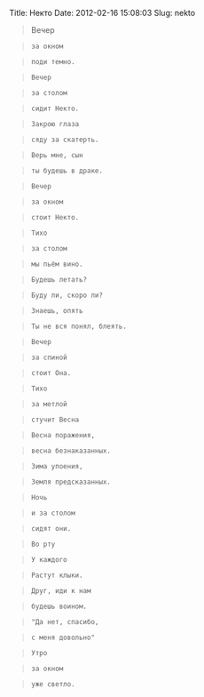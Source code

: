 Title: Некто
Date: 2012-02-16 15:08:03
Slug: nekto


> Вечер

>     за окном

>     поди темно.

>

>     Вечер

>     за столом

>     сидит Некто.

>

>     Закрою глаза

>     сяду за скатерть.

>     Верь мне, сын

>     ты будешь в драке.

>

>     Вечер

>     за окном

>     стоит Некто.

>

>     Тихо

>     за столом

>     мы пьём вино.

>

>     Будешь летать?

>     Буду ли, скоро ли?

>     Знаешь, опять

>     Ты не вся понял, блеять.

>

>     Вечер

>     за спиной

>     стоит Она.

>

>     Тихо

>     за метлой

>     стучит Весна

>

>     Весна поражения,

>     весна безнаказанных.

>     Зима упоения,

>     Земля предсказанных.

>

>     Ночь

>     и за столом

>     сидят они.

>

>     Во рту

>     У каждого

>     Растут клыки.

>

>     Друг, иди к нам

>     будешь воином.

>     "Да нет, спасибо,

>     с меня довольно"

>

>     Утро

>     за окном

>     уже светло.

>

